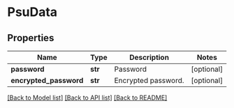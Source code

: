 # PsuData

## Properties
Name | Type | Description | Notes
------------ | ------------- | ------------- | -------------
**password** | **str** | Password | [optional] 
**encrypted_password** | **str** | Encrypted password. | [optional] 

[[Back to Model list]](../README.md#documentation-for-models) [[Back to API list]](../README.md#documentation-for-api-endpoints) [[Back to README]](../README.md)

